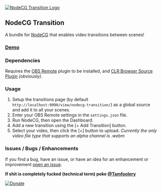 [![NodeCG Transition Logo](http://i.imgur.com/DQsAkRU.png)](https://github.com/Tamfoolery/nodecg-transition)

## NodeCG Transition

A bundle for [NodeCG](https://github.com/nodecg/nodecg) that enables video transitions between scenes!

### [Demo](https://www.youtube.com/watch?v=eckbASUOYEY)

### Dependencies
Requires the [OBS Remote](http://www.obsremote.com/) plugin to be installed, and [CLR Browser Source Plugin](https://obsproject.com/forum/resources/clr-browser-source-plugin.22/) *(obviously)*.

### Usage
1. Setup the transitions page (by default `http://localhost:9090/view/nodecg-transition/`) as a global source and add it to all your scenes.
2. Enter your OBS Remote settings in the `settings.json` file.
3. Run NodeCG, then open the Dashboard.
4. Add a new transition using the [+ Add Transition] button.
5. Select your video, then click the [+] button to upload. *Currently the only video file type that supports an alpha channel is .webm*

### Issues / Bugs / Enhancements
If you find a bug, have an issue, or have an idea for an enhancement or improvement [open an issue](https://github.com/Tamfoolery/nodecg-transition/issues).

**If shit is completely fucked (technical term) poke [@Tamfoolery](https://twitter.com/home?status=Hey%20%40Tamfoolery,%20NodeCG%20Transition%20shit's%20fucked%20yo.)**

[![Donate](http://i.imgur.com/2W9K1Cj.png)](https://www.paypal.com/cgi-bin/webscr?cmd=_s-xclick&hosted_button_id=SRB6ZLSHWLTYJ)